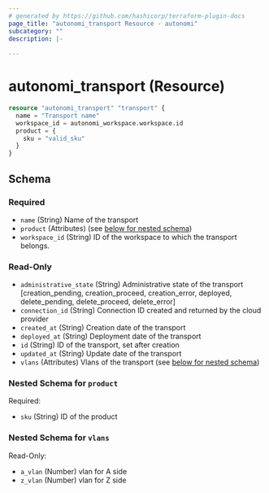 ```yaml
---
# generated by https://github.com/hashicorp/terraform-plugin-docs
page_title: "autonomi_transport Resource - autonomi"
subcategory: ""
description: |-
  
---
```


# autonomi_transport (Resource)

```terraform
resource "autonomi_transport" "transport" {
  name = "Transport name"
  workspace_id = autonomi_workspace.workspace.id
  product = {
    sku = "valid_sku"
  }
}
```
<!-- schema generated by tfplugindocs -->
## Schema

### Required

- `name` (String) Name of the transport
- `product` (Attributes) (see [below for nested schema](#nestedatt--product))
- `workspace_id` (String) ID of the workspace to which the transport belongs.

### Read-Only

- `administrative_state` (String) Administrative state of the transport [creation_pending,
creation_proceed, creation_error, deployed, delete_pending, delete_proceed, delete_error]
- `connection_id` (String) Connection ID created and returned by the cloud provider
- `created_at` (String) Creation date of the transport
- `deployed_at` (String) Deployment date of the transport
- `id` (String) ID of the transport, set after creation
- `updated_at` (String) Update date of the transport
- `vlans` (Attributes) Vlans of the transport (see [below for nested schema](#nestedatt--vlans))

<a id="nestedatt--product"></a>
### Nested Schema for `product`

Required:

- `sku` (String) ID of the product

<a id="nestedatt--vlans"></a>
### Nested Schema for `vlans`

Read-Only:

- `a_vlan` (Number) vlan for A side
- `z_vlan` (Number) vlan for Z side
